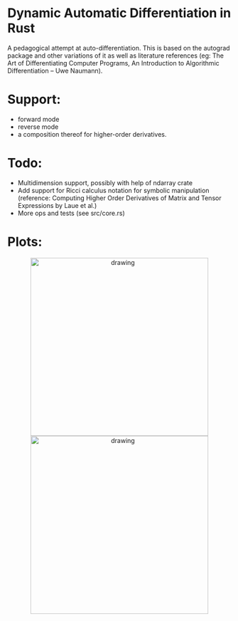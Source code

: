 # Dynamic Automatic Differentiation in Rust

A pedagogical attempt at auto-differentiation. This is based on the autograd package and other variations of it as well as literature references (eg: The Art of Differentiating Computer Programs, An Introduction to Algorithmic Differentiation – Uwe Naumann).

# Support:
- forward mode
- reverse mode
- a composition thereof for higher-order derivatives.

# Todo:
- Multidimension support, possibly with help of ndarray crate
- Add support for Ricci calculus notation for symbolic manipulation (reference: Computing Higher Order Derivatives of Matrix and Tensor Expressions by Laue et al.)
- More ops and tests (see src/core.rs)

# Plots:
<p align="center">
   <img src="images/eg_simple_plot_tan.png" alt="drawing" width="400"/>
   <img src="images/eg_simple_plot_sin.png" alt="drawing" width="400"/>
</p>
